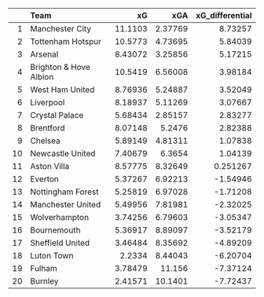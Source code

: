 |    | Team                   |       xG |      xGA |   xG_differential |
|---:|:-----------------------|---------:|---------:|------------------:|
|  1 | Manchester City        | 11.1103  |  2.37769 |          8.73257  |
|  2 | Tottenham Hotspur      | 10.5773  |  4.73695 |          5.84039  |
|  3 | Arsenal                |  8.43072 |  3.25856 |          5.17215  |
|  4 | Brighton & Hove Albion | 10.5419  |  6.56008 |          3.98184  |
|  5 | West Ham United        |  8.76936 |  5.24887 |          3.52049  |
|  6 | Liverpool              |  8.18937 |  5.11269 |          3.07667  |
|  7 | Crystal Palace         |  5.68434 |  2.85157 |          2.83277  |
|  8 | Brentford              |  8.07148 |  5.2476  |          2.82388  |
|  9 | Chelsea                |  5.89149 |  4.81311 |          1.07838  |
| 10 | Newcastle United       |  7.40679 |  6.3654  |          1.04139  |
| 11 | Aston Villa            |  8.57775 |  8.32649 |          0.251267 |
| 12 | Everton                |  5.37267 |  6.92213 |         -1.54946  |
| 13 | Nottingham Forest      |  5.25819 |  6.97028 |         -1.71208  |
| 14 | Manchester United      |  5.49956 |  7.81981 |         -2.32025  |
| 15 | Wolverhampton          |  3.74256 |  6.79603 |         -3.05347  |
| 16 | Bournemouth            |  5.36917 |  8.89097 |         -3.52179  |
| 17 | Sheffield United       |  3.46484 |  8.35692 |         -4.89209  |
| 18 | Luton Town             |  2.2334  |  8.44043 |         -6.20704  |
| 19 | Fulham                 |  3.78479 | 11.156   |         -7.37124  |
| 20 | Burnley                |  2.41571 | 10.1401  |         -7.72437  |
